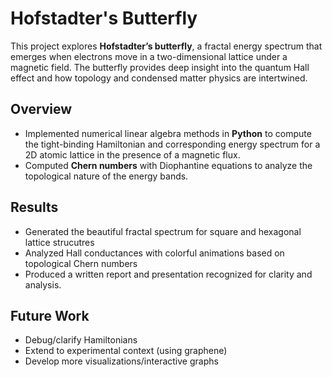 # Hofstadter's Butterfly

This project explores **Hofstadter’s butterfly**, a fractal energy spectrum that emerges when electrons move in a two-dimensional lattice under a magnetic field. The butterfly provides deep insight into the quantum Hall effect and how topology and condensed matter physics are intertwined. 

## Overview
- Implemented numerical linear algebra methods in **Python** to compute the tight-binding Hamiltonian and corresponding energy spectrum for a 2D atomic lattice in the presence of a magnetic flux.
- Computed **Chern numbers** with Diophantine equations to analyze the topological nature of the energy bands.

## Results
- Generated the beautiful fractal spectrum for square and hexagonal lattice strucutres
- Analyzed Hall conductances with colorful animations based on topological Chern numbers
- Produced a written report and presentation recognized for clarity and analysis.

## Future Work
- Debug/clarify Hamiltonians
- Extend to experimental context (using graphene)
- Develop more visualizations/interactive graphs

